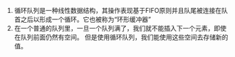 
1. 循环队列是一种线性数据结构，其操作表现基于FIFO原则并且队尾被连接在队首之后以形成一个循环。它也被称为“环形缓冲器”
2. 在一个普通的队列里，一旦一个队列满了，我们就不能插入下一个元素，即使在队列前面仍然有空间。
	但是使用循环队列，我们能使用这些空间去存储新的值。
